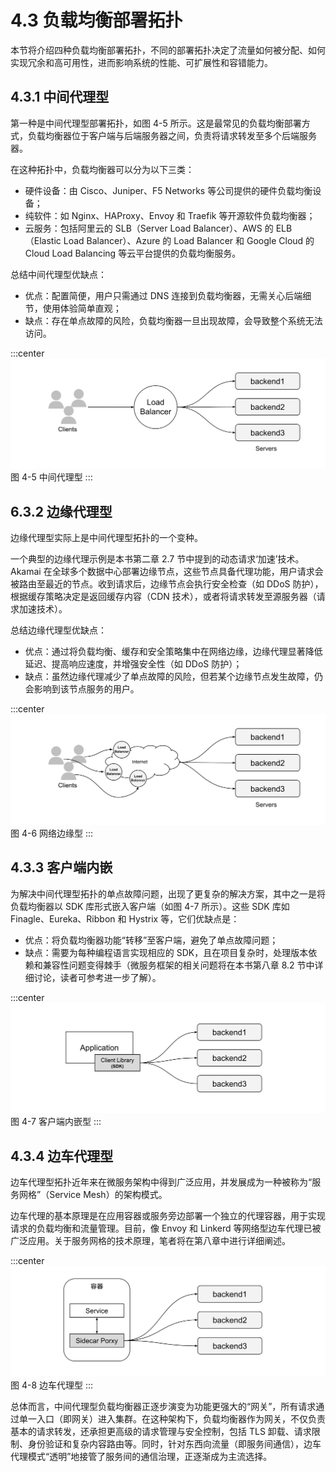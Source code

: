 # 4.3 负载均衡部署拓扑

本节将介绍四种负载均衡部署拓扑，不同的部署拓扑决定了流量如何被分配、如何实现冗余和高可用性，进而影响系统的性能、可扩展性和容错能力。

## 4.3.1 中间代理型

第一种是中间代理型部署拓扑，如图 4-5 所示。这是最常见的负载均衡部署方式，负载均衡器位于客户端与后端服务器之间，负责将请求转发至多个后端服务器。

在这种拓扑中，负载均衡器可以分为以下三类：

- 硬件设备：由 Cisco、Juniper、F5 Networks 等公司提供的硬件负载均衡设备；
- 纯软件：如 Nginx、HAProxy、Envoy 和 Traefik 等开源软件负载均衡器；
- 云服务：包括阿里云的 SLB（Server Load Balancer）、AWS 的 ELB（Elastic Load Balancer）、Azure 的 Load Balancer 和 Google Cloud 的 Cloud Load Balancing 等云平台提供的负载均衡服务。

总结中间代理型优缺点：
- 优点：配置简便，用户只需通过 DNS 连接到负载均衡器，无需关心后端细节，使用体验简单直观；
- 缺点：存在单点故障的风险，负载均衡器一旦出现故障，会导致整个系统无法访问。

:::center
  ![](../assets/balancer.svg)<br/>
 图 4-5 中间代理型
:::

## 6.3.2 边缘代理型

边缘代理型实际上是中间代理型拓扑的一个变种。

一个典型的边缘代理示例是本书第二章 2.7 节中提到的动态请求‘加速’技术。Akamai 在全球多个数据中心部署边缘节点，这些节点具备代理功能，用户请求会被路由至最近的节点。收到请求后，边缘节点会执行安全检查（如 DDoS 防护），根据缓存策略决定是返回缓存内容（CDN 技术），或者将请求转发至源服务器（请求加速技术）。

总结边缘代理型优缺点：
- 优点：通过将负载均衡、缓存和安全策略集中在网络边缘，边缘代理显著降低延迟、提高响应速度，并增强安全性（如 DDoS 防护）；
- 缺点：虽然边缘代理减少了单点故障的风险，但若某个边缘节点发生故障，仍会影响到该节点服务的用户。

:::center
  ![](../assets/balancer-edge-proxy.svg)<br/>
 图 4-6 网络边缘型
:::

## 4.3.3 客户端内嵌

为解决中间代理型拓扑的单点故障问题，出现了更复杂的解决方案，其中之一是将负载均衡器以 SDK 库形式嵌入客户端（如图 4-7 所示）。这些 SDK 库如 Finagle、Eureka、Ribbon 和 Hystrix 等，它们优缺点是：

- 优点：将负载均衡器功能“转移”至客户端，避免了单点故障问题；
- 缺点：需要为每种编程语言实现相应的 SDK，且在项目复杂时，处理版本依赖和兼容性问题变得棘手（微服务框架的相关问题将在本书第八章 8.2 节中详细讨论，读者可参考进一步了解）。

:::center
  ![](../assets/balancer-sdk.svg)<br/>
 图 4-7 客户端内嵌型
:::

## 4.3.4 边车代理型

边车代理型拓扑近年来在微服务架构中得到广泛应用，并发展成为一种被称为“服务网格”（Service Mesh）的架构模式。

边车代理的基本原理是在应用容器或服务旁边部署一个独立的代理容器，用于实现请求的负载均衡和流量管理。目前，像 Envoy 和 Linkerd 等网络型边车代理已被广泛应用。关于服务网格的技术原理，笔者将在第八章中进行详细阐述。

:::center
  ![](../assets/balancer-sidecar.svg)<br/>
 图 4-8 边车代理型
:::

总体而言，中间代理型负载均衡器正逐步演变为功能更强大的“网关”，所有请求通过单一入口（即网关）进入集群。在这种架构下，负载均衡器作为网关，不仅负责基本的请求转发，还承担更高级的请求管理与安全控制，包括 TLS 卸载、请求限制、身份验证和复杂内容路由等。同时，针对东西向流量（即服务间通信），边车代理模式“透明”地接管了服务间的通信治理，正逐渐成为主流选择。